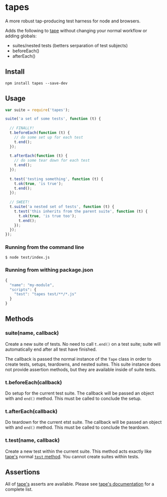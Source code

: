 # tapes

A more robust tap-producing test harness for node and browsers.

Adds the following to [tape](https://github.com/substack/tape) without changing your normal workflow or adding globals:

* suites/nested tests (betters serparation of test subjects)
* beforeEach()
* afterEach()

## Install

```
npm install tapes --save-dev
```

## Usage

```js
var suite = require('tapes');

suite('a set of some tests', function (t) {
  
  // FINALLY!
  t.beforeEach(function (t) {
    // do some set up for each test
    t.end();
  });
  
  t.afterEach(function (t) {
    // do some tear down for each test
    t.end();
  });
  
  t.test('testing something', function (t) {
    t.ok(true, 'is true');
    t.end();
  });
  
  // SWEET!
  t.suite('a nested set of tests', function (t) {
    t.test('this inherits from the parent suite', function (t) {
      t.ok(true, 'is true too');
      t.end();
    });
  });
});
```

### Running from the command line

```
$ node test/index.js
```

### Running from withing package.json

```js
{
  "name": "my-module",
  "scripts": {
    "test": "tapes test/**/*.js"
  }
}
```

## Methods

### suite(name, callback)

Create a new suite of tests. No need to call `t.end()` on a test suite; suite will automatically end after all test have finished.

The callback is passed the normal instance of the `Tape` class in order to create tests, setups, teardowns, and nested suites. This suite instance does not provide assertion methods, but they are available inside of suite tests.

### t.beforeEach(callback)

Do setup for the current test suite. The callback will be passed an object with and `end()` method. This must be called to conclude the setup.

### t.afterEach(callback)

Do teardown for the current etst suite. The callback will be passed an object with and `end()` method. This must be called to conclude the teardown.

### t.test(name, callback)

Create a new test within the current suite. This method acts exactly like [tape's](https://github.com/substack/tape) normal [`test` method](https://github.com/substack/tape#testname-cb). You cannot create suites within tests.

## Assertions

All of [tape's](https://github.com/substack/tape) asserts are available. Please see [tape's documentation](https://github.com/substack/tape#tokvalue-msg) for a complete list.
